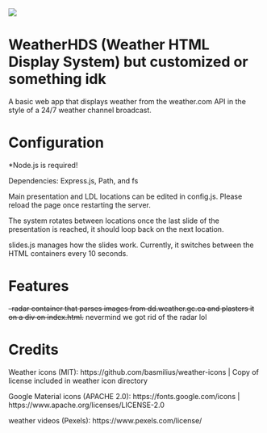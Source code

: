 <img src="https://github.com/SSPWXR0/weatherhds1/blob/master/public/images/hdslogo_2024.png">
<body>
  <h1>WeatherHDS (Weather HTML Display System) but customized or something idk</h1>

  <p>A basic web app that displays weather from the weather.com API in the style of a 24/7 weather channel broadcast.</p>

  <h1>Configuration</h1>

  <p>*Node.js is required!</p>

  <p>Dependencies: Express.js, Path, and fs</p>
  <p>Main presentation and LDL locations can be edited in config.js. Please reload the page once restarting the server.</p>
  <p>The system rotates between locations once the last slide of the presentation is reached, it should loop back on the next location.</p>
  <p>slides.js manages how the slides work. Currently, it switches between the HTML containers every 10 seconds.</p>
  <h1>Features</h1>
  <s>-radar container that parses images from dd.weather.gc.ca and plasters it on a div on index.html.</s>
  nevermind we got rid of the radar lol

  <h1>Credits</h1>
  <p>Weather icons (MIT): https://github.com/basmilius/weather-icons | Copy of license included in weather icon directory</p>
  <p>Google Material icons (APACHE 2.0): https://fonts.google.com/icons | https://www.apache.org/licenses/LICENSE-2.0</p>
  <p>weather videos (Pexels): https://www.pexels.com/license/</p>
</body>
